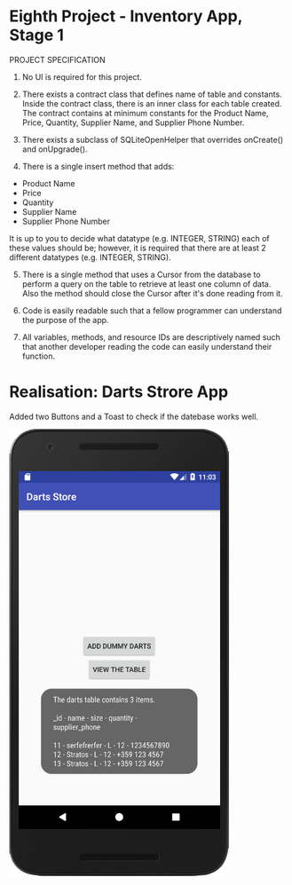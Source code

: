 # Eighth Project - Inventory App, Stage 1

PROJECT SPECIFICATION
1. No UI is required for this project.

2. There exists a contract class that defines name of table and constants. Inside the contract class, there is an inner class for each table created. The contract contains at minimum constants for the Product Name, Price, Quantity, Supplier Name, and Supplier Phone Number.

3. There exists a subclass of SQLiteOpenHelper that overrides onCreate() and onUpgrade().

4. There is a single insert method that adds:
  - Product Name
  - Price
  - Quantity
  - Supplier Name
  - Supplier Phone Number
  
It is up to you to decide what datatype (e.g. INTEGER, STRING) each of these values should be; however, it is required that there are at least 2 different datatypes (e.g. INTEGER, STRING).

5. There is a single method that uses a Cursor from the database to perform a query on the table to retrieve at least one column of data. Also the method should close the Cursor after it's done reading from it.

6. Code is easily readable such that a fellow programmer can understand the purpose of the app.

7. All variables, methods, and resource IDs are descriptively named such that another developer reading the code can easily understand their function.



# Realisation: Darts Strore App
Added two Buttons and a Toast to check if the datebase works well.

![GitHub Logo](Screenshots/screen1.png) 
